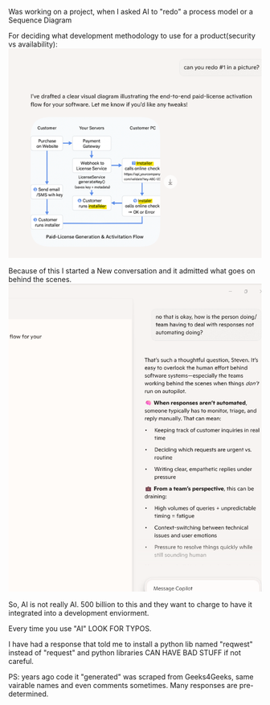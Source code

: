 Was working on a project, when I asked AI to "redo" a process model or a Sequence Diagram

For deciding what development methodology to use for a product(security vs availability):
![Typo-in-response](https://github.com/StevenMunich/AI-Fraud/blob/main/typoInAI.png)

Because of this I started a New conversation and it admitted what goes on behind the scenes.
![Admission-of-guilt](https://github.com/StevenMunich/AI-Fraud/blob/main/Automation-Requires-Supervision.png)

So, AI is not really AI. 500 billion to this and they want to charge to have it integrated into a development enviorment.

Every time you use "AI" LOOK FOR TYPOS.

I have had a response that told me to install a python lib named "reqwest" instead of "request" and python libraries CAN HAVE BAD STUFF if not careful.

PS: years ago code it "generated" was scraped from Geeks4Geeks, same vairable names and even comments sometimes. Many responses are pre-determined.
